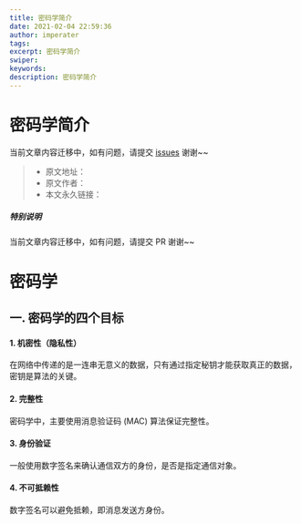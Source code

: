 ```yaml
---
title: 密码学简介
date: 2021-02-04 22:59:36
author: imperater
tags:
excerpt: 密码学简介
swiper:
keywords:
description: 密码学简介
---
```


# 密码学简介

当前文章内容迁移中，如有问题，请提交 [issues](https://github.com/Starrier/starrier.github.io/issues) 谢谢~~

> * 原文地址：[]()
> * 原文作者：[]()
> * 本文永久链接：[]()

##### **特别说明**

当前文章内容迁移中，如有问题，请提交 PR 谢谢~~

# 密码学

## 一. 密码学的四个目标

#### 1. 机密性（隐私性）

在网络中传递的是一连串无意义的数据，只有通过指定秘钥才能获取真正的数据，密钥是算法的关键。

#### 2. 完整性

密码学中，主要使用消息验证码 (MAC) 算法保证完整性。

#### 3. 身份验证

一般使用数字签名来确认通信双方的身份，是否是指定通信对象。

#### 4. 不可抵赖性

数字签名可以避免抵赖，即消息发送方身份。
